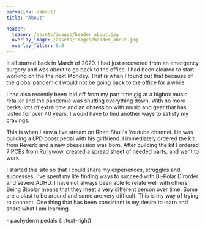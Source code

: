 ```yaml
---
permalink: /about/
title: "About"

header:
  teaser: /assets/images/header_about.jpg
  overlay_image: /assets/images/header_about.jpg
  overlay_filter: 0.8
---
```


It all started back in March of 2020. I had just recovered from an emergency surgery and was about to go back to the office. I had been cleared to start working on the the next Monday. That is when I found out that because of the global pandemic I would not be going back to the office for a while. 

I had also recently been laid off from my part time gig at a bigbox music retailer and the pandemic was shutting everything down. With no more perks, lots of extra time and an obsession with music and gear that has lasted for over 40 years. I would have to find another ways to satisfy my cravings. 

This is when I saw a live stream on Rhett Shull's Youtube channel. He was building a LPD boost pedal with his girlfriend. I immediately ordered the kit from Reverb and a new obesession was born. After building the kit I ordered 7 PCBs from [Rullywow](https://rullywow.com/?doing_wp_cron=1613908104.8454558849334716796875), created a spread sheet of needed parts, and went to work.

I started this site so that I could share my experiences, struggles and successes. I've spent my life finding ways to succeed with Bi-Polar Dirorder and severe ADHD. I have not always been able to relate well with others. Being Bipolar means that they meet a very different person over time. Some are a blast to be around and some are very difficult. This is my way of trying to connect. One thing that has been consistant is my desire to learn and share what I am learning.

\- pachyderm pedals
{: .text-right}